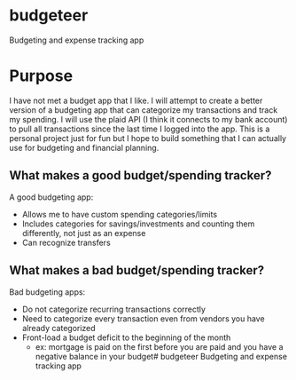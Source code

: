# budgeteer
Budgeting and expense tracking app

# Purpose

I have not met a budget app that I like. I will attempt to create a better version of a budgeting app that can categorize my transactions and track my spending. I will use the plaid API (I think it connects to my bank account) to pull all transactions since the last time I logged into the app. This is a personal project just for fun but I hope to build something that I can actually use for budgeting and financial planning.

## What makes a good budget/spending tracker?
A good budgeting app:
- Allows me to have custom spending categories/limits
- Includes categories for savings/investments and counting them differently, not just as an expense
- Can recognize transfers

## What makes a bad budget/spending tracker?
Bad budgeting apps:
- Do not categorize recurring transactions correctly
- Need to categorize every transaction even from vendors you have already categorized
- Front-load a budget deficit to the beginning of the month
    - ex: mortgage is paid on the first before you are paid and you have a negative balance in your budget# budgeteer
Budgeting and expense tracking app
